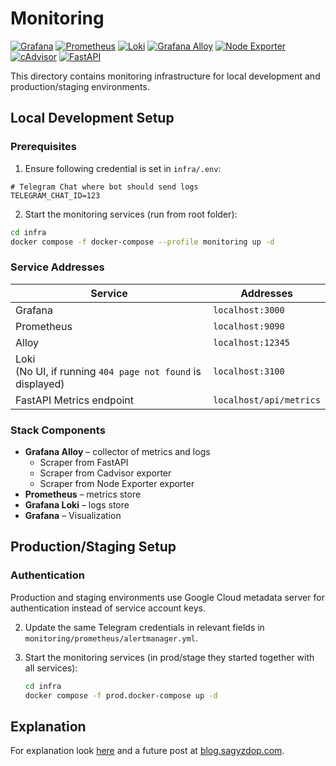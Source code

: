 # Monitoring

[![Grafana](https://img.shields.io/badge/Grafana-F46800?logo=grafana&logoColor=white)](http://localhost:3000)
[![Prometheus](https://img.shields.io/badge/Prometheus-E6522C?logo=prometheus&logoColor=white)](http://localhost:9090)
[![Loki](https://img.shields.io/badge/Loki-00B3A4?logo=grafana&logoColor=white)](http://localhost:3100)
[![Grafana Alloy](https://img.shields.io/badge/Grafana%20Alloy-3A3A3A?logo=grafana&logoColor=white)](http://localhost:12345)
[![Node Exporter](https://img.shields.io/badge/Node%20Exporter-E6522C?logo=prometheus&logoColor=white)](#stack-components)
[![cAdvisor](https://img.shields.io/badge/cAdvisor-2496ED?logo=docker&logoColor=white)](#stack-components)
[![FastAPI](https://img.shields.io/badge/FastAPI-009688?logo=fastapi&logoColor=white)](http://localhost/api/metrics)

This directory contains monitoring infrastructure for local development and production/staging environments.

## Local Development Setup

### Prerequisites
1. Ensure following credential is set in `infra/.env`:

```
# Telegram Chat where bot should send logs
TELEGRAM_CHAT_ID=123
```

2. Start the monitoring services (run from root folder):
```sh
cd infra
docker compose -f docker-compose --profile monitoring up -d 
```

### Service Addresses

| Service                                                         | Addresses               |
| --------------------------------------------------------------- | ----------------------- |
| Grafana                                                         | `localhost:3000`        |
| Prometheus                                                      | `localhost:9090`        |
| Alloy                                                           | `localhost:12345 `      |
| Loki <br/>(No UI, if running `404 page not found` is displayed) | `localhost:3100 `       |
| FastAPI Metrics endpoint                                        | `localhost/api/metrics` |

### Stack Components

- **Grafana Alloy** – collector of metrics and logs
  - Scraper from FastAPI
  - Scraper from Cadvisor exporter
  - Scraper from Node Exporter exporter
- **Prometheus** – metrics store
- **Grafana Loki** – logs store
- **Grafana** – Visualization

## Production/Staging Setup

### Authentication
Production and staging environments use Google Cloud metadata server for authentication instead of service account keys.

2. Update the same Telegram credentials in relevant fields in `monitoring/prometheus/alertmanager.yml`.

3. Start the monitoring services (in prod/stage they started together with all services):

   ```sh
   cd infra
   docker compose -f prod.docker-compose up -d
   ```

## Explanation

For explanation look [here](https://github.com/sagyzdop/simple_monitoring) and a future post at [blog.sagyzdop.com](https://blog.sagyzdop.com).
